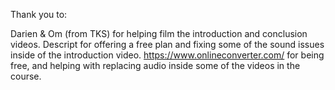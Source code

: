 Thank you to: 

Darien & Om (from TKS) for helping film the introduction and conclusion videos.
Descript for offering a free plan and fixing some of the sound issues inside of the introduction video.
https://www.onlineconverter.com/ for being free, and helping with replacing audio inside some of the videos in the course.
